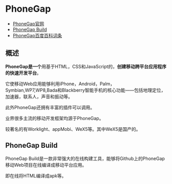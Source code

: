 # PhoneGap

- [PhoneGap官网](http://phonegap.com/)
- [PhoneGap Build](https://build.phonegap.com/apps)
- [PhoneGap百度百科词条](http://baike.baidu.com/link?url=uPq1YgbpfeI6r2fKCGDk02GKxNczIkfPqw-fnaef45D0Sdl_ziUQLVhtwP53W3pAjMPNa5mQqXkS0qwnlkTEqK)

## 概述

**PhoneGap是一个**用基于HTML，CSS和JavaScript的，**创建移动跨平台应用程序的快速开发平台**。

它使移动Web应用能够利用iPhone，Android，Palm，Symbian,WP7,WP8,Bada和Blackberry智能手机的核心功能——包括地理定位，加速器，联系人，声音和振动等。

此外PhoneGap还拥有丰富的插件可以调用。

业界很多主流的移动开发框架均源于PhoneGap。

较著名的有Worklight、appMobi、WeX5等。其中WeX5是国产的。

##  PhoneGap Build

PhoneGap Build是一款非常强大的在线构建工具，能够将Github上的PhoneGap移动Web项目在线编译成移动平台应用。

即在线将HTML编译成apk等。

